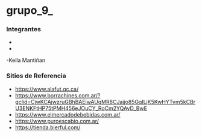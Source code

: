 # grupo_9_

### Integrantes
-
-
-Keila Mantiñan

### Sitios de Referencia
- https://www.alafut.qc.ca/
- https://www.borrachines.com.ar/?gclid=CjwKCAjwzruGBhBAEiwAUqMR8CJajjo85GqILjK5KwHYTym5kCBrU3ENKFtHP75tPMH456eJOuCY_RoCm2YQAvD_BwE
- https://www.elmercadodebebidas.com.ar/
- https://www.puroescabio.com.ar/
- https://tienda.bierful.com/
